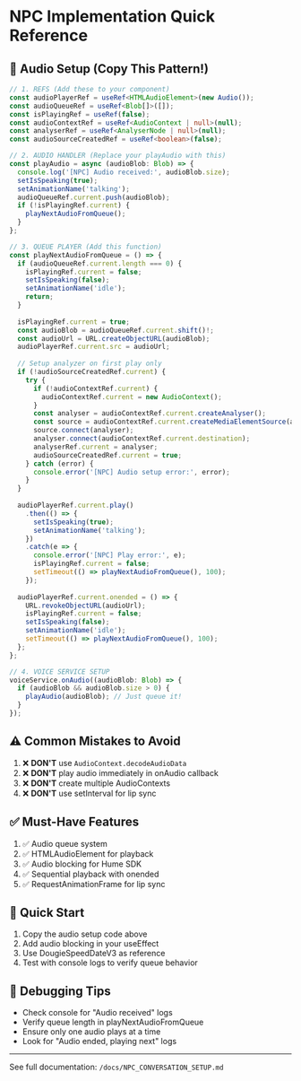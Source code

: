 # NPC Implementation Quick Reference

## 🎯 Audio Setup (Copy This Pattern!)

```typescript
// 1. REFS (Add these to your component)
const audioPlayerRef = useRef<HTMLAudioElement>(new Audio());
const audioQueueRef = useRef<Blob[]>([]);
const isPlayingRef = useRef(false);
const audioContextRef = useRef<AudioContext | null>(null);
const analyserRef = useRef<AnalyserNode | null>(null);
const audioSourceCreatedRef = useRef<boolean>(false);

// 2. AUDIO HANDLER (Replace your playAudio with this)
const playAudio = async (audioBlob: Blob) => {
  console.log('[NPC] Audio received:', audioBlob.size);
  setIsSpeaking(true);
  setAnimationName('talking');
  audioQueueRef.current.push(audioBlob);
  if (!isPlayingRef.current) {
    playNextAudioFromQueue();
  }
};

// 3. QUEUE PLAYER (Add this function)
const playNextAudioFromQueue = () => {
  if (audioQueueRef.current.length === 0) {
    isPlayingRef.current = false;
    setIsSpeaking(false);
    setAnimationName('idle');
    return;
  }
  
  isPlayingRef.current = true;
  const audioBlob = audioQueueRef.current.shift()!;
  const audioUrl = URL.createObjectURL(audioBlob);
  audioPlayerRef.current.src = audioUrl;
  
  // Setup analyzer on first play only
  if (!audioSourceCreatedRef.current) {
    try {
      if (!audioContextRef.current) {
        audioContextRef.current = new AudioContext();
      }
      const analyser = audioContextRef.current.createAnalyser();
      const source = audioContextRef.current.createMediaElementSource(audioPlayerRef.current);
      source.connect(analyser);
      analyser.connect(audioContextRef.current.destination);
      analyserRef.current = analyser;
      audioSourceCreatedRef.current = true;
    } catch (error) {
      console.error('[NPC] Audio setup error:', error);
    }
  }
  
  audioPlayerRef.current.play()
    .then(() => {
      setIsSpeaking(true);
      setAnimationName('talking');
    })
    .catch(e => {
      console.error('[NPC] Play error:', e);
      isPlayingRef.current = false;
      setTimeout(() => playNextAudioFromQueue(), 100);
    });
  
  audioPlayerRef.current.onended = () => {
    URL.revokeObjectURL(audioUrl);
    isPlayingRef.current = false;
    setIsSpeaking(false);
    setAnimationName('idle');
    setTimeout(() => playNextAudioFromQueue(), 100);
  };
};

// 4. VOICE SERVICE SETUP
voiceService.onAudio((audioBlob: Blob) => {
  if (audioBlob && audioBlob.size > 0) {
    playAudio(audioBlob); // Just queue it!
  }
});
```

## ⚠️ Common Mistakes to Avoid

1. ❌ **DON'T** use `AudioContext.decodeAudioData`
2. ❌ **DON'T** play audio immediately in onAudio callback
3. ❌ **DON'T** create multiple AudioContexts
4. ❌ **DON'T** use setInterval for lip sync

## ✅ Must-Have Features

1. ✅ Audio queue system
2. ✅ HTMLAudioElement for playback
3. ✅ Audio blocking for Hume SDK
4. ✅ Sequential playback with onended
5. ✅ RequestAnimationFrame for lip sync

## 🚀 Quick Start

1. Copy the audio setup code above
2. Add audio blocking in your useEffect
3. Use DougieSpeedDateV3 as reference
4. Test with console logs to verify queue behavior

## 📝 Debugging Tips

- Check console for "Audio received" logs
- Verify queue length in playNextAudioFromQueue
- Ensure only one audio plays at a time
- Look for "Audio ended, playing next" logs

---
See full documentation: `/docs/NPC_CONVERSATION_SETUP.md`
